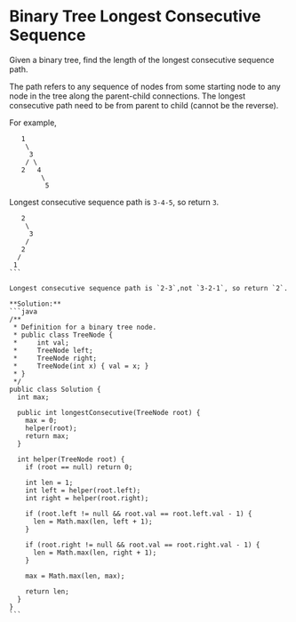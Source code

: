 # Binary Tree Longest Consecutive Sequence

Given a binary tree, find the length of the longest consecutive sequence path.

The path refers to any sequence of nodes from some starting node to any node in the tree along the parent-child connections. The longest consecutive path need to be from parent to child (cannot be the reverse).

For example,
```
   1
    \
     3
    / \
   2   4
        \
         5
```

Longest consecutive sequence path is `3-4-5`, so return `3`.

````
   2
    \
     3
    / 
   2    
  / 
 1
```

Longest consecutive sequence path is `2-3`,not `3-2-1`, so return `2`.

**Solution:**
```java
/**
 * Definition for a binary tree node.
 * public class TreeNode {
 *     int val;
 *     TreeNode left;
 *     TreeNode right;
 *     TreeNode(int x) { val = x; }
 * }
 */
public class Solution {
  int max;

  public int longestConsecutive(TreeNode root) {
    max = 0;
    helper(root);
    return max;
  }

  int helper(TreeNode root) {
    if (root == null) return 0;

    int len = 1;
    int left = helper(root.left);
    int right = helper(root.right);

    if (root.left != null && root.val == root.left.val - 1) {
      len = Math.max(len, left + 1);
    }

    if (root.right != null && root.val == root.right.val - 1) {
      len = Math.max(len, right + 1);
    }

    max = Math.max(len, max);

    return len;
  }
}
```